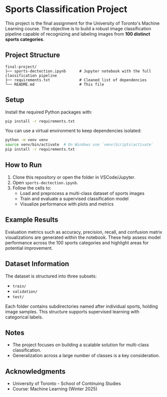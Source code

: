 # Sports Classification Project

This project is the final assignment for the University of Toronto's Machine Learning course. The objective is to build a robust image classification pipeline capable of recognizing and labeling images from **100 distinct sports categories**.

## Project Structure

```
final-project/
├── sports-dectection.ipynb      # Jupyter notebook with the full classification pipeline
├── requirements.txt             # Cleaned list of dependencies
└── README.md                    # This file
```

## Setup

Install the required Python packages with:

```bash
pip install -r requirements.txt
```

You can use a virtual environment to keep dependencies isolated:

```bash
python -m venv venv
source venv/bin/activate  # On Windows use `venv\Scripts\activate`
pip install -r requirements.txt
```

## How to Run

1. Clone this repository or open the folder in VSCode/Jupyter.
2. Open `sports-dectection.ipynb`.
3. Follow the cells to:
    - Load and preprocess a multi-class dataset of sports images
    - Train and evaluate a supervised classification model
    - Visualize performance with plots and metrics

## Example Results

Evaluation metrics such as accuracy, precision, recall, and confusion matrix visualizations are generated within the notebook. These help assess model performance across the 100 sports categories and highlight areas for potential improvement.

## Dataset Information

The dataset is structured into three subsets:
- `train/`
- `validation/`
- `test/`

Each folder contains subdirectories named after individual sports, holding image samples. This structure supports supervised learning with categorical labels.

## Notes

- The project focuses on building a scalable solution for multi-class classification.
- Generalization across a large number of classes is a key consideration.

## Acknowledgments

- University of Toronto - School of Continuing Studies
- Course: Machine Learning (Winter 2025)

